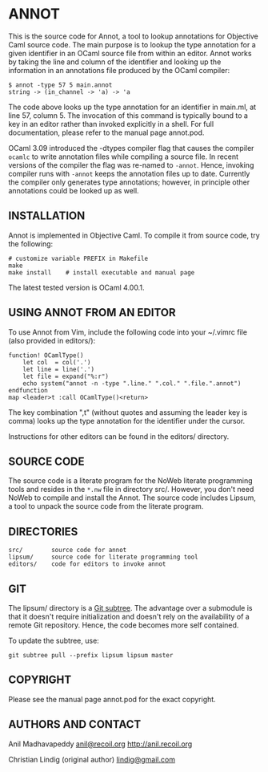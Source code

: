 
# ANNOT 

This is the source code for Annot, a tool to lookup annotations for
Objective Caml source code. The main purpose is to lookup the type
annotation for a given identifier in an OCaml source file from within an
editor.  Annot works by taking the line and column of the identifier
and looking up the information in an annotations file produced by the
OCaml compiler:

    $ annot -type 57 5 main.annot
    string -> (in_channel -> 'a) -> 'a

The code above looks up the type annotation for an identifier in
main.ml, at line 57, column 5. The invocation of this command is
typically bound to a key in an editor rather than invoked explicitly in
a shell.  For full documentation, please refer to the manual page
annot.pod.

OCaml 3.09 introduced the -dtypes compiler flag that causes the compiler
`ocamlc` to write annotation files while compiling a source file. In recent
versions of the compiler the flag was re-named to `-annot`.  Hence,
invoking compiler runs with `-annot` keeps the annotation files up to date.
Currently the compiler only generates type annotations; however, in
principle other annotations could be looked up as well.

## INSTALLATION

Annot is implemented in Objective Caml. To compile it from source code,
try the following:

    # customize variable PREFIX in Makefile
    make
    make install    # install executable and manual page

The latest tested version is OCaml 4.00.1.

## USING ANNOT FROM AN EDITOR

To use Annot from Vim, include the following code into your ~/.vimrc
file (also provided in editors/):

    function! OCamlType()
        let col  = col('.')
        let line = line('.')
        let file = expand("%:r")
        echo system("annot -n -type ".line." ".col." ".file.".annot")
    endfunction    
    map <leader>t :call OCamlType()<return>

The key combination ",t" (without quotes and assuming the leader key is
comma) looks up the type annotation for the identifier under the cursor.

Instructions for other editors can be found in the editors/ directory.

## SOURCE CODE

The source code is a literate program for the NoWeb literate programming
tools and resides in the `*.nw` file in directory src/. However, you don't
need NoWeb to compile and install the Annot.  The source code includes
Lipsum, a tool to unpack the source code from the literate program.

## DIRECTORIES

    src/        source code for annot
    lipsum/     source code for literate programming tool
    editors/    code for editors to invoke annot


## GIT

The lipsum/ directory is a 
[Git
subtree](https://blogs.atlassian.com/2013/05/alternatives-to-git-submodule-git-subtree/).
The advantage over a submodule is that it doesn't require initialization
and doesn't rely on the availability of a remote Git repository. Hence, the
code becomes more self contained.

To update the subtree, use:

    git subtree pull --prefix lipsum lipsum master


## COPYRIGHT

Please see the manual page annot.pod for the exact copyright. 

## AUTHORS AND CONTACT

Anil Madhavapeddy
anil@recoil.org
http://anil.recoil.org

Christian Lindig (original author)
lindig@gmail.com


